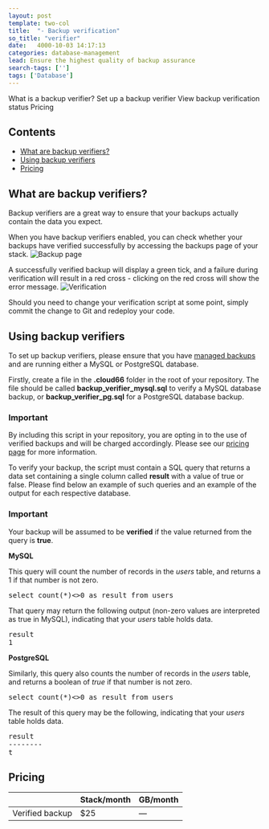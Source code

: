 ```yaml
---
layout: post
template: two-col
title:  "- Backup verification"
so_title: "verifier"
date:   4000-10-03 14:17:13
categories: database-management
lead: Ensure the highest quality of backup assurance
search-tags: ['']
tags: ['Database']
---
```


What is a backup verifier?
Set up a backup verifier
View backup verification status
Pricing

<h2>Contents</h2>
<ul class="page-toc">
	<li>
		<a href="#what">What are backup verifiers?</a>
	</li>
	<li>
		<a href="#usage">Using backup verifiers</a>
	</li>
	<li>
		<a href="#pricing">Pricing</a>
	</li>
</ul>

<h2 id="what">What are backup verifiers?</h2>

Backup verifiers are a great way to ensure that your backups actually contain the data you expect.

When you have backup verifiers enabled, you can check whether your backups have verified successfully by accessing the backups page
of your stack.
![Backup page](http://cdn.cloud66.com/images/help/addin_psql_backup.png)

A successfully verified backup will display a green tick, and a failure during verification will result in a red cross - clicking on the red cross will show the error message.
![Verification](http://cdn.cloud66.com/images/help/addin_psql_backups.png)

Should you need to change your verification script at some point, simply commit the change to Git and redeploy your code.

<h2 id="usage">Using backup verifiers</h2>

To set up backup verifiers, please ensure that you have [managed backups](/add-ins/backups.html) and are running either a MySQL or PostgreSQL database.

Firstly, create a file in the **.cloud66** folder in the root of your repository. The file should be called **backup&#95;verifier&#95;mysql.sql** to verify a MySQL database backup, or **backup&#95;verifier&#95;pg.sql** for a PostgreSQL database backup.

<div class="notice notice-standalone">
		<h3>Important</h3>
		<p>By including this script in your repository, you are opting in to the use of verified backups and will be charged accordingly. Please see our <a href="http://cloud66.com/pricing" target="_blank">pricing page</a> for more information.</p>
</div>

To verify your backup, the script must contain a SQL query that returns a data set containing a single column called **result** with a value of true or false. Please find below an example of such queries and an example of the output for each respective database.

<div class="notice notice-standalone">
		<h3>Important</h3>
		<p>Your backup will be assumed to be <b>verified</b> if the value returned from the query is <b>true</b>.</p>
</div>

**MySQL**

This query will count the number of records in the *users* table, and returns a 1 if that number is not zero.
<pre class='terminal-commands'>
select count(*)<>0 as result from users
</pre>

That query may return the following output (non-zero values are interpreted as true in MySQL), indicating that your *users* table holds data.
<pre class='terminal-commands'>
result
1
</pre>

**PostgreSQL**

Similarly, this query also counts the number of records in the *users* table, and returns a boolean of _true_ if that number is not zero.
<pre class='terminal-commands'>
select count(*)<>0 as result from users
</pre>

The result of this query may be the following, indicating that your *users* table holds data.

<pre class="terminal-commands">
result
--------
t
</pre>

<h2 id="pricing">Pricing</h2>

<table class='table table-bordered table-striped table-small'>
    <thead>
        <tr>
            <th align="center"></th>
            <th align="center">Stack/month</th>
            <th align="center">GB/month</th>
        </tr>
    </thead>
    <tbody>
        <tr>
            <td>Verified backup</td>
            <td>$25</td>
            <td>&mdash;</td>
        </tr>
    </tbody>
</table>